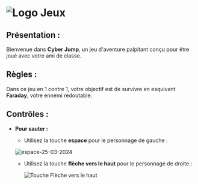 # ![Logo Jeux](https://github.com/Lioxyze/Video-Game-Brief-2/assets/160881557/35e2b095-b750-42df-9b49-51d756cce8a7)

## Présentation :

Bienvenue dans **Cyber Jump**, un jeu d'aventure palpitant conçu pour être joué avec votre ami de classe.

## Règles :

Dans ce jeu en 1 contre 1, votre objectif est de survivre en esquivant **Faraday**, votre ennemi redoutable.

## Contrôles :

- **Pour sauter :**
  - Utilisez la touche **espace** pour le personnage de gauche :

   ![espace-25-03-2024](https://github.com/Lioxyze/Video-Game-Brief-2/assets/160881557/5757b823-6337-4894-9bb1-aec9e1216a17)


  - Utilisez la touche **flèche vers le haut** pour le personnage de droite :

    ![Touche Flèche vers le haut](https://github.com/Lioxyze/Video-Game-Brief-2/assets/160881557/d8ee14a8-8569-47a5-8ca5-7fc873573440)
